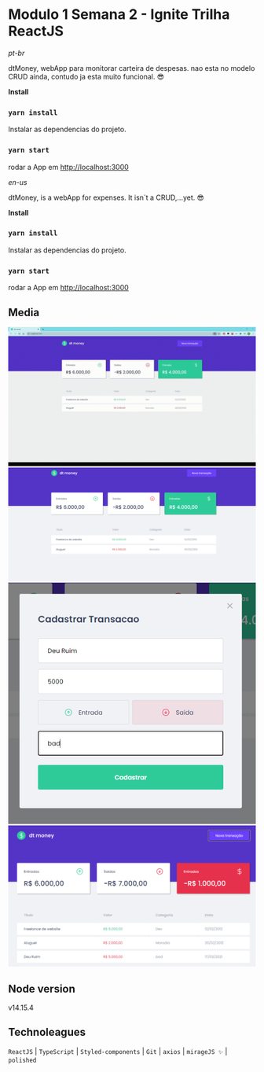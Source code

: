 # Modulo 1 Semana 2 - Ignite Trilha ReactJS

_pt-br_

dtMoney, webApp para monitorar carteira de despesas. nao esta no modelo CRUD ainda, contudo ja esta muito funcional. 😎

**Install**

### `yarn install`

Instalar as dependencias do projeto.

### `yarn start`

rodar a App em [http://localhost:3000](http://localhost:3000)

_en-us_

dtMoney, is a webApp for expenses. It isn`t a CRUD,...yet. 😎

**Install**

### `yarn install`

Instalar as dependencias do projeto.

### `yarn start`

rodar a App em [http://localhost:3000](http://localhost:3000)

## Media

![Watch the video](./ReadMeImg/video.gif)
![home](./ReadMeImg/home.PNG)
![modal](./ReadMeImg/modal.PNG)
![newTransaction](./ReadMeImg/newTransaction.PNG)

## Node version

v14.15.4

## Technoleagues

`ReactJS` | `TypeScript` | `Styled-components` | `Git` | `axios` | `mirageJS ✨` | `polished`
